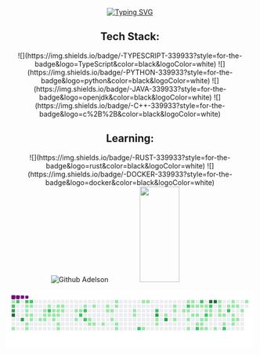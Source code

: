 <div align="center">  

[![Typing SVG](https://readme-typing-svg.herokuapp.com?font=Fira+Code&weight=100&pause=1000&random=false&width=435&lines=Welcome%2C+everyone!+;My+name+is+Adelson+Teodoro...;Software+Developer)](https://git.io/typing-svg)
</div>

<h2 align="center">
  Tech Stack:
</h2>

<div align="center">
  ![](https://img.shields.io/badge/-TYPESCRIPT-339933?style=for-the-badge&logo=TypeScript&color=black&logoColor=white)
  ![](https://img.shields.io/badge/-PYTHON-339933?style=for-the-badge&logo=python&color=black&logoColor=white)
  ![](https://img.shields.io/badge/-JAVA-339933?style=for-the-badge&logo=openjdk&color=black&logoColor=white)
  ![](https://img.shields.io/badge/-C++-339933?style=for-the-badge&logo=c%2B%2B&color=black&logoColor=white)
</div>

<h2 align="center">
 Learning:
</h2>

<div align="center">
  ![](https://img.shields.io/badge/-RUST-339933?style=for-the-badge&logo=rust&color=black&logoColor=white)
  ![](https://img.shields.io/badge/-DOCKER-339933?style=for-the-badge&logo=docker&color=black&logoColor=white)
</div>



<div align="center">  
  <img width="59%" height="195px" src="https://github-readme-stats.vercel.app/api?username=imrooteodoro&show_icons=true&count_private=true&hide_border=true&title_color=00bfbf&icon_color=00bfbf&text_color=c9d1d9&bg_color=0d1117" alt="Github Adelson" /> 
  <img width="40%" height="195px" src="https://github-readme-stats.vercel.app/api/top-langs/?username=imrooteodoro&layout=compact&hide_border=true&title_color=00bfbf&text_color=00bfbf&bg_color=0d1117" />
</div>



![snake gif](https://github.com/imrooteodoro/imrooteodoro/blob/output/github-contribution-grid-snake.gif)
